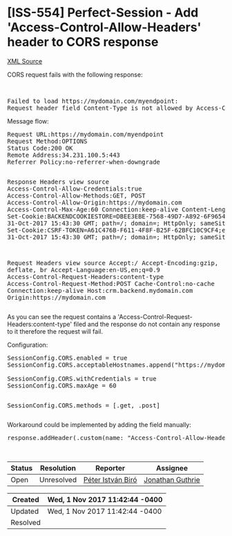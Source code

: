 # [ISS-554] Perfect-Session - Add 'Access-Control-Allow-Headers' header to CORS response

[XML Source](../xml/ISS-554.xml)
<p><p>CORS request fails with the following response:</p>

<p> </p>
<div class="code panel" style="border-width: 1px;"><div class="codeContent panelContent">
<pre class="code-java">
Failed to load https:<span class="code-comment">//mydomain.com/myendpoint: 
</span>Request header field Content-Type is not allowed by Access-Control-Allow-Headers in preflight response.
</pre>
</div></div>
<p>Message flow:</p>
<div class="code panel" style="border-width: 1px;"><div class="codeContent panelContent">
<pre class="code-java">
Request URL:https:<span class="code-comment">//mydomain.com/myendpoint
</span>Request Method:OPTIONS
Status Code:200 OK
Remote Address:34.231.100.5:443
Referrer Policy:no-referrer-when-downgrade

Response Headers
view source
Access-Control-Allow-Credentials:<span class="code-keyword">true</span>
Access-Control-Allow-Methods:GET, POST
Access-Control-Allow-Origin:https:<span class="code-comment">//mydomain.com
</span>Access-Control-Max-Age:60
Connection:keep-alive
Content-Length:0
Set-Cookie:BACKENDCOOKIESTORE=DBEE3EBE-7568-49D7-A892-6F96546E1A5A;expires=Tue, 31-Oct-2017 15:43:30 GMT; path=/; domain=; HttpOnly; sameSite=Strict
Set-Cookie:CSRF-TOKEN=A61C476B-F611-4F8F-B25F-62BFC10C9CF4;expires=Tue, 31-Oct-2017 15:43:30 GMT; path=/; domain=; HttpOnly; sameSite=Strict

Request Headers
view source
Accept:*/*
Accept-Encoding:gzip, deflate, br
Accept-Language:en-US,en;q=0.9
Access-Control-Request-Headers:content-type
Access-Control-Request-Method:POST
Cache-Control:no-cache
Connection:keep-alive
Host:crm.backend.mydomain.com
Origin:https:<span class="code-comment">//mydomain.com</span>
</pre>
</div></div>
<p>As you can see the request contains a 'Access-Control-Request-Headers:content-type' filed and the response do not contain any response to it therefore the request will fail.</p>

<p>Configuration:</p>
<div class="code panel" style="border-width: 1px;"><div class="codeContent panelContent">
<pre class="code-java">
SessionConfig.CORS.enabled = <span class="code-keyword">true</span>
SessionConfig.CORS.acceptableHostnames.append(<span class="code-quote">"https:<span class="code-comment">//mydomain.com"</span>)
</span>
SessionConfig.CORS.withCredentials = <span class="code-keyword">true</span>
SessionConfig.CORS.maxAge = 60

SessionConfig.CORS.methods = [.get, .post]
</pre>
</div></div>
<p>Workaround could be implemented by adding the field manually:</p>
<div class="code panel" style="border-width: 1px;"><div class="codeContent panelContent">
<pre class="code-java">
response.addHeader(.custom(name: <span class="code-quote">"Access-Control-Allow-Headers"</span>), value: <span class="code-quote">"Content-Type"</span>)
</pre>
</div></div>
<p> </p></p>





Status|Resolution|Reporter|Assignee
------|----------|--------|--------
Open|Unresolved|[Péter István Biró](pettair)|[Jonathan Guthrie]($jono)





Created|Wed, 1 Nov 2017 11:42:44 -0400
-------|--------------
Updated|Wed, 1 Nov 2017 11:42:44 -0400
Resolved|




